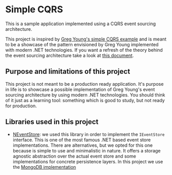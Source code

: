 # Simple CQRS

This is a sample application implemented using a CQRS event sourcing architecture.

This project is inspired by [Greg Young's simple CQRS example](https://github.com/gregoryyoung/m-r) and is meant to be a showcase of the pattern envisioned by Greg Young implemented with modern .NET technologies. If you want a refresh of the theory behind the event sourcing architecture take a look at [this document](https://cqrs.files.wordpress.com/2010/11/cqrs_documents.pdf).

## Purpose and limitations of this project

This project is not meant to be a production ready application. It's purpose in life is to showcase a possible implementation of Greg Young's event sourcing architecture by using modern .NET technologies. You should think of it just as a learning tool: something which is good to study, but not ready for production.

## Libraries used in this project

 - [NEventStore](https://github.com/NEventStore/NEventStore): we used this library in order to implement the `IEventStore` interface. This is one of the most famous .NET based event store implementations. There are alternatives, but we opted for this one because is simple to use and minimalistic in nature. It offers a storage agnostic abstraction over the actual event store and some implementations for concrete persistence layers. In this project we use the [MongoDB implementation](https://github.com/NEventStore/NEventStore.Persistence.MongoDB) 
